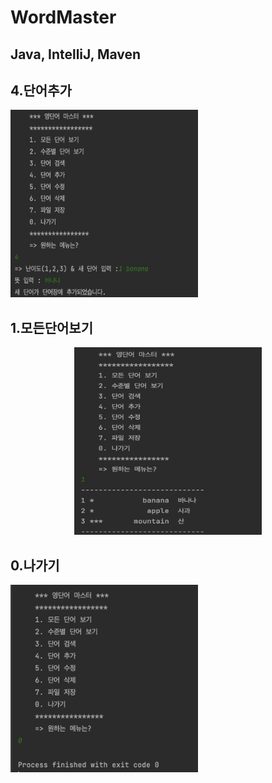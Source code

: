 # WordMaster

## Java, IntelliJ, Maven


## 4.단어추가
<img src = "screenshots/add.png" width="300" height="300" >


## 1.모든단어보기
<p align="center"> <img src = "screenshots/showall.png" width="300" height="300" > </p>

## 0.나가기
<img src = "screenshots/exit.png" width="300" height="300" >



